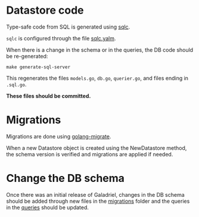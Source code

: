 # Datastore code 

Type-safe code from SQL is generated using [sqlc](https://github.com/kyleconroy/sqlc).

`sqlc` is configured through the file [sqlc.yalm](sqlc.yaml).

When there is a change in the schema or in the queries, the DB code should be re-generated:

```
make generate-sql-server
```

This regenerates the files `models.go`, `db.go`, `querier.go`, and files ending in `.sql.go`.

**These files should be committed.**

# Migrations

Migrations are done using [golang-migrate](https://github.com/golang-migrate/migrate).

When a new Datastore object is created using the NewDatastore method, the schema version is verified and 
migrations are applied if needed. 

# Change the DB schema

Once there was an initial release of Galadriel, changes in the DB schema should be added through new files
in the [migrations](migrations) folder and the queries in the [queries](queries) should be updated.